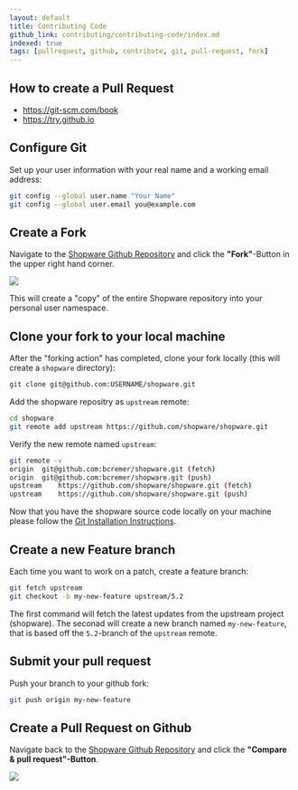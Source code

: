 ```yaml
---
layout: default
title: Contributing Code 
github_link: contributing/contributing-code/index.md
indexed: true
tags: [pullrequest, github, contribute, git, pull-request, fork]
---
```


## How to create a Pull Request

- https://git-scm.com/book
- https://try.github.io



## Configure Git

Set up your user information with your real name and a working email address:

```bash
git config --global user.name "Your Name"
git config --global user.email you@example.com
```

## Create a Fork
Navigate to the [Shopware Github Repository](https://github.com/shopware/shopware) and click the **"Fork"**-Button in the upper right hand corner.

<img src="/contributing/img/github-fork-button.png"/>

This will create a "copy" of the entire Shopware repository into your personal user namespace.

## Clone your fork to your local machine

After the "forking action" has completed, clone your fork locally (this will create a `shopware` directory):

```bash
git clone git@github.com:USERNAME/shopware.git
```

Add the shopware repositry as `upstream` remote:

```bash
cd shopware
git remote add upstream https://github.com/shopware/shopware.git
```

Verify the new remote named `upstream`:

```bash
git remote -v
origin	git@github.com:bcremer/shopware.git (fetch)
origin	git@github.com:bcremer/shopware.git (push)
upstream	https://github.com/shopware/shopware.git (fetch)
upstream	https://github.com/shopware/shopware.git (push)
```

Now that you have the shopware source code locally on your machine please follow the [Git Installation Instructions](https://github.com/shopware/shopware#installation-via-git).

## Create a new Feature branch

Each time you want to work on a patch, create a feature branch:

```bash
git fetch upstream
git checkout -b my-new-feature upstream/5.2
```

The first command will fetch the latest updates from the upstream project (shopware).
The seconad will create a new branch named `my-new-feature`, that is based off the `5.2`-branch of the `upstream` remote.

## Submit your pull request

Push your branch to your github fork:

```bash
git push origin my-new-feature
```

## Create a Pull Request on Github
Navigate back to the [Shopware Github Repository](https://github.com/shopware/shopware) and click the **"Compare & pull request"-Button**.

<img src="/contributing/img/github-create-pull-request.png"/>
